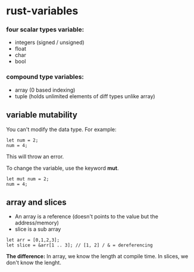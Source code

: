 # rust-variables

### four scalar types variable:
- integers (signed / unsigned)
- float
- char
- bool

### compound type variables:
- array (0 based indexing)
- tuple (holds unlimited elements of diff types unlike array)

## variable mutability
You can't modify the data type. 
For example: 
```
let num = 2;
num = 4; 
```
This will throw an error. 

To change the variable, use the keyword **mut**.
```
let mut num = 2;
num = 4; 
```

## array and slices
- An array is a reference (doesn't points to the value but the address/memory)
- slice is a sub array 
```
let arr = [0,1,2,3];
let slice = &arr[1 .. 3]; // [1, 2] / & = dereferencing
```

**The difference:** In array, we know the length at compile time. In slices, we don't know the lenght. 

